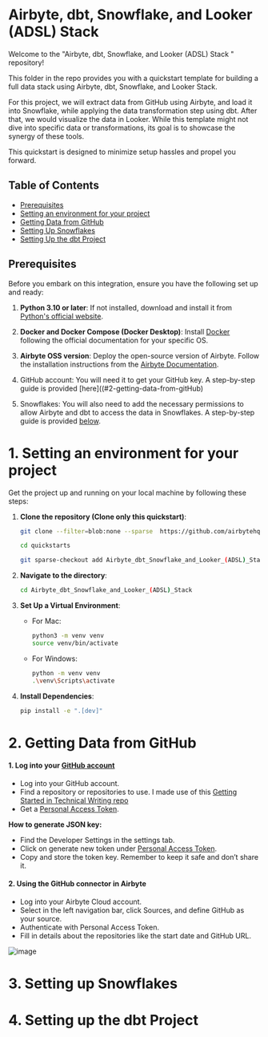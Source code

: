 # Airbyte, dbt, Snowflake, and Looker (ADSL) Stack 

Welcome to the "Airbyte, dbt, Snowflake, and Looker (ADSL) Stack " repository! 

This folder in the repo provides you with a quickstart template for building a full data stack using Airbyte, dbt, Snowflake, and Looker Stack.

For this project, we will extract data from GitHub using Airbyte, and load it into Snowflake, while applying the data transformation step using dbt. After that, we would visualize the data in Looker. While this template might not dive into specific data or transformations, its goal is to showcase the synergy of these tools.

This quickstart is designed to minimize setup hassles and propel you forward.

## Table of Contents

- [Prerequisites](#prerequisites)
- [Setting an environment for your project](#1-setting-an-environment-for-your-project)
- [Getting Data from GitHub](#2-getting-data-from-github)
- [Setting Up Snowflakes](#3-setting-up-snowflakes)
- [Setting Up the dbt Project](#4-setting-up-the-dbt-project)

## Prerequisites

Before you embark on this integration, ensure you have the following set up and ready:

1. **Python 3.10 or later**: If not installed, download and install it from [Python's official website](https://www.python.org/downloads/).

2. **Docker and Docker Compose (Docker Desktop)**: Install [Docker](https://docs.docker.com/get-docker/) following the official documentation for your specific OS.

3. **Airbyte OSS version**: Deploy the open-source version of Airbyte. Follow the installation instructions from the [Airbyte Documentation](https://docs.airbyte.com/quickstart/deploy-airbyte/).

4. GitHub account: You will need it to get your GitHub key. A step-by-step guide is provided [here]((#2-getting-data-from-gitHub)

5. Snowflakes: You will also need to add the necessary permissions to allow Airbyte and dbt to access the data in Snowflakes. A step-by-step guide is provided [below](#3-setting-up-snowflakes).

# 1. Setting an environment for your project

Get the project up and running on your local machine by following these steps:

1. **Clone the repository (Clone only this quickstart)**:  
   ```bash
   git clone --filter=blob:none --sparse  https://github.com/airbytehq/quickstarts.git
   ```

   ```bash
   cd quickstarts
   ```

   ```bash
   git sparse-checkout add Airbyte_dbt_Snowflake_and_Looker_(ADSL)_Stack
   ```


2. **Navigate to the directory**:  
   ```bash
   cd Airbyte_dbt_Snowflake_and_Looker_(ADSL)_Stack
   ```

3. **Set Up a Virtual Environment**:  
   - For Mac:
     ```bash
     python3 -m venv venv
     source venv/bin/activate
     ```
   - For Windows:
     ```bash
     python -m venv venv
     .\venv\Scripts\activate
     ```

4. **Install Dependencies**:  
   ```bash
   pip install -e ".[dev]"
   ```

# 2. Getting Data from GitHub

#### 1. **Log into your [GitHub account](https://github.com/)**
   - Log into your GitHub account.
   - Find a repository or repositories to use. I made use of this [Getting Started in Technical Writing repo](https://github.com/Bennykillua/Getting-started-in-Technical-Writing/blob/main/README.md)
   - Get a [Personal Access Token](https://github.com/settings/tokens).

 **How to generate JSON key:**
   - Find the Developer Settings in the settings tab.
   - Click on generate new token under [Personal Access Token](https://github.com/settings/tokens).
   - Copy and store the token key. Remember to keep it safe and don’t share it.

#### 2. **Using the GitHub connector in Airbyte**
   - Log into your Airbyte Cloud account.
   - Select in the left navigation bar, click Sources, and define GitHub as your source.
   - Authenticate with Personal Access Token.
   - Fill in details about the repositories like the start date and GitHub URL.

![image](https://github.com/Bennykillua/airbyte-quickstart/assets/67695793/d54026e2-cbac-4f65-a987-a2610ae95348)




# 3. Setting up Snowflakes

# 4. Setting up the dbt Project
